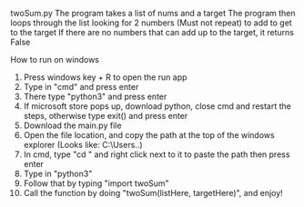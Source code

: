 twoSum.py
The program takes a list of nums and a target The program then loops through the list looking for 2 numbers (Must not repeat) to add to get to the target If there are no numbers that can add up to the target, it returns False

How to run on windows
1. Press windows key + R to open the run app
2. Type in "cmd" and press enter
3. There type "python3" and press enter
4. If microsoft store pops up, download python, close cmd and restart the steps, otherwise type exit() and press enter
5. Download the main.py file
6. Open the file location, and copy the path at the top of the windows explorer (Looks like: C:\Users..)
7. In cmd, type "cd " and right click next to it to paste the path then press enter
8. Type in "python3"
9. Follow that by typing "import twoSum"
10. Call the function by doing "twoSum(listHere, targetHere)", and enjoy!
